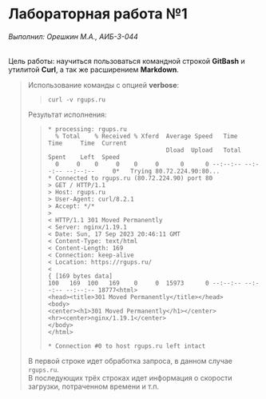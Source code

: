 # Лабораторная работа №1

###### Выполнил: Орешкин М.А., АИБ-3-044

Цель работы: научиться пользоваться командной строкой **GitBash** и утилитой **Curl**, а так же расширением **Markdown**.

> Использование команды с опцией **verbose**:
>
>> ```
>> curl -v rgups.ru
>> ```
> Результат исполнения:
>> ```
>> * processing: rgups.ru
>>   % Total    % Received % Xferd  Average Speed   Time    Time     Time  Current
>>                                  Dload  Upload   Total   Spent    Left  Speed
>>   0     0    0     0    0     0      0      0 --:--:-- --:--:-- --:--:--     0*   Trying 80.72.224.90:80...
>> * Connected to rgups.ru (80.72.224.90) port 80
>> > GET / HTTP/1.1
>> > Host: rgups.ru
>> > User-Agent: curl/8.2.1
>> > Accept: */*
>> >
>> < HTTP/1.1 301 Moved Permanently
>> < Server: nginx/1.19.1
>> < Date: Sun, 17 Sep 2023 20:46:11 GMT
>> < Content-Type: text/html
>> < Content-Length: 169
>> < Connection: keep-alive
>> < Location: https://rgups.ru/
>> <
>> { [169 bytes data]
>> 100   169  100   169    0     0  15973      0 --:--:-- --:--:-- --:--:-- 18777<html>
>> <head><title>301 Moved Permanently</title></head>
>> <body>
>> <center><h1>301 Moved Permanently</h1></center>
>> <hr><center>nginx/1.19.1</center>
>> </body>
>> </html>
>>
>> * Connection #0 to host rgups.ru left intact
>> ```
> В первой строке идет обработка запроса, в данном случае ```rgups.ru```.  
> В последующих трёх строках идет информация о скорости загрузки, потраченном времени и т.п.  
> 